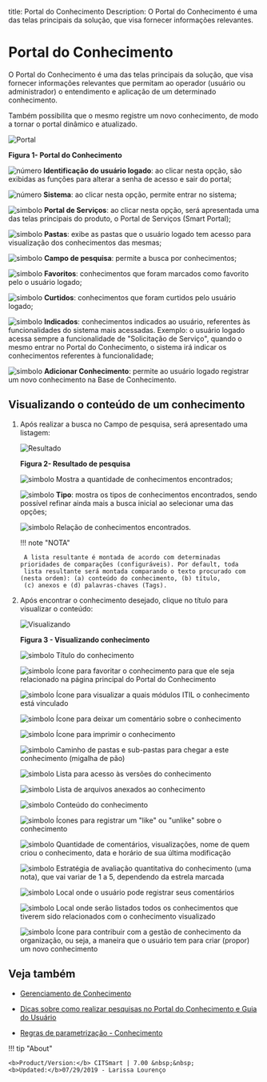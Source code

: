 title:  Portal do Conhecimento
Description: O Portal do Conhecimento é uma das telas principais da solução, que visa fornecer informações relevantes. 
# Portal do Conhecimento

O Portal do Conhecimento é uma das telas principais da solução, que visa fornecer informações relevantes que permitam ao 
operador (usuário ou administrador) o entendimento e aplicação de um determinado conhecimento.

Também possibilita que o mesmo registre um novo conhecimento, de modo a tornar o portal dinâmico e atualizado.

![Portal](images/portal-img1.jpg)

**Figura 1- Portal do Conhecimento**

![número](images/num1.png) **Identificação do usuário logado**: ao clicar nesta opção, são exibidas as funções para alterar a senha
de acesso e sair do portal;

![número](images/num2.png) **Sistema**: ao clicar nesta opção, permite entrar no sistema;

![simbolo](images/num3.png) **Portal de Serviços**: ao clicar nesta opção, será apresentada uma das telas principais do produto, o
Portal de Serviços (Smart Portal);

![simbolo](images/num4.png) **Pastas**: exibe as pastas que o usuário logado tem acesso para visualização dos conhecimentos das
mesmas;

![simbolo](images/num5.png) **Campo de pesquisa**: permite a busca por conhecimentos;

![simbolo](images/num6.png) **Favoritos**: conhecimentos que foram marcados como favorito pelo o usuário logado;

![simbolo](images/num7.png) **Curtidos**: conhecimentos que foram curtidos pelo usuário logado;

![simbolo](images/num8.png) **Indicados**: conhecimentos indicados ao usuário, referentes às funcionalidades do sistema mais 
acessadas. Exemplo: o usuário logado acessa sempre a funcionalidade de "Solicitação de Serviço", quando o mesmo entrar no Portal do 
Conhecimento, o sistema irá indicar os conhecimentos referentes à funcionalidade;

![simbolo](images/num9.png) **Adicionar Conhecimento**: permite ao usuário logado registrar um novo conhecimento na Base de 
Conhecimento.

Visualizando o conteúdo de um conhecimento 
---------------------------------------------

1. Após realizar a busca no Campo de pesquisa, será apresentado uma listagem:

    ![Resultado](images/portal-img2.jpg)
    
    **Figura 2- Resultado de pesquisa**
    
    ![simbolo](images/num1.png) Mostra a quantidade de conhecimentos encontrados;
    
    ![simbolo](images/num2.png) **Tipo**: mostra os tipos de conhecimentos encontrados, sendo possível refinar ainda mais a busca
    inicial ao selecionar uma das opções;
    
    ![simbolo](images/num3.png) Relação de conhecimentos encontrados.
    
    !!! note "NOTA"
    
        A lista resultante é montada de acordo com determinadas prioridades de comparações (configuráveis). Por default, toda 
        lista resultante será montada comparando o texto procurado com (nesta ordem): (a) conteúdo do conhecimento, (b) título, 
        (c) anexos e (d) palavras-chaves (Tags).
        
2. Após encontrar o conhecimento desejado, clique no título para visualizar o conteúdo:

    ![Visualizando](images/portal-img3.jpg)
    
    **Figura 3 - Visualizando conhecimento**
    
    ![simbolo](images/num1.png) Título do conhecimento
    
    ![simbolo](images/num2.png) Ícone para favoritar o conhecimento para que ele seja relacionado na página principal do Portal
    do Conhecimento
    
    ![simbolo](images/num3.png) Ícone para visualizar a quais módulos ITIL o conhecimento está vinculado
    
    ![simbolo](images/num4.png) Ícone para deixar um comentário sobre o conhecimento
    
    ![simbolo](images/num5.png) Ícone para imprimir o conhecimento
    
    ![simbolo](images/num6.png) Caminho de pastas e sub-pastas para chegar a este conhecimento (migalha de pão)
    
    ![simbolo](images/num7.png) Lista para acesso às versões do conhecimento
    
    ![simbolo](images/num8.png) Lista de arquivos anexados ao conhecimento
    
    ![simbolo](images/num9.png) Conteúdo do conhecimento
    
    ![simbolo](images/num10.png) Ícones para registrar um "like" ou "unlike" sobre o conhecimento
    
    ![simbolo](images/num11.png) Quantidade de comentários, visualizações, nome de quem criou o conhecimento, data e horário de
    sua última modificação
    
    ![simbolo](images/num12.png) Estratégia de avaliação quantitativa do conhecimento (uma nota), que vai variar de 1 a 5, 
    dependendo da estrela marcada
    
    ![simbolo](images/num13.png) Local onde o usuário pode registrar seus comentários
    
    ![simbolo](images/num14.png) Local onde serão listados todos os conhecimentos que tiverem sido relacionados com o 
    conhecimento visualizado
    
    ![simbolo](images/num15.png) Ícone para contribuir com a gestão de conhecimento da organização, ou seja, a maneira que o 
    usuário tem para criar (propor) um novo conhecimento
    
Veja também
-------------

- [Gerenciamento de Conhecimento](/pt-br/citsmart-platform-7/processes/knowledge/management.html)

- [Dicas sobre como realizar pesquisas no Portal do Conhecimento e Guia do Usuário](/pt-br/citsmart-platform-7/processes/knowledge/tips-search-knowledge.html)

- [Regras de parametrização - Conhecimento](/pt-br/citsmart-platform-7/plataform-administration/parameters-list/parametrization-knowledge.html)

!!! tip "About"

    <b>Product/Version:</b> CITSmart | 7.00 &nbsp;&nbsp;
    <b>Updated:</b>07/29/2019 - Larissa Lourenço
    
